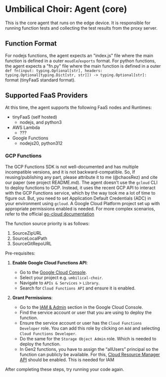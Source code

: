 # Umbilical Choir: Agent (core)
This is the core agent that runs on the edge device.
It is responsible for running function tests and collecting the test results from the proxy server.

## Function Format
For nodejs functions, the agent expects an "index.js" file where the main function is defined in a outer `moudle`/`exports` format.
For python functions, the agent expects a "fn.py" file where the main function is defined in a outer `def fn(input: typing.Optional[str], headers: typing.Optional[typing.Dict[str, str]]) -> typing.Optional[str]:` format (tinyFaaS standard format).

## Supported FaaS Providers
At this time, the agent supports the following FaaS nodes and Runtimes:
- tinyFaaS (self hosted)
  - nodejs, and python3
- AWS Lambda
  - ???
- Google Functions
  - nodejs20, python312

### GCP Functions
The GCP Functions SDK is not well-documented and has multiple incompatible versions, and it is not backward-compatible.
So, If reusing/publishing any part, please attribute it to me (@chaosRez) and cite our paper (see project README.md).
The agent doesn't use the `gcloud` CLI to deploy functions to GCP.
Instead, it uses the recent GCP API to interact with the GCP Functions service, which by the way took me a lot of time to figure out.
But, you need to set Application Default Credentials (ADC) in your environment using `gcloud`.
A Google Cloud Platform project set up with appropriate permissions enabled is needed.
For more complex scenarios, refer to the official [go-cloud documentation](https://cloud.google.com/functions/docs/concepts/go-runtime)

The function source priority is as follows:  
1. SourceZipURL
2. SourceLocalPath
3. SourceGitRepoURL

Pre-requisites:

1. **Enable Google Cloud Functions API**:
    - Go to the [Google Cloud Console](https://console.developers.google.com).
    - Select your project e.g. `umbilical-choir`.
    - Navigate to `APIs & Services` > `Library`.
    - Search for `Cloud Functions API` and ensure it is enabled.

2. **Grant Permissions**:
    - Go to the [IAM & Admin](https://console.cloud.google.com/iam-admin/iam) section in the Google Cloud Console.
    - Find the service account or user that you are using to deploy the function.
    - Ensure the service account or user has the `Cloud Functions Developer` role. You can add this role by clicking on `Add` and selecting `Cloud Functions Developer`.
    - Do the same for the `Storage Object Admin` role. Which is needed to deploy the function.
    - In Gen2 functions, you have to assign the “allUsers” principal so the function can publicly be available. For this, [Cloud Resource Manager API](https://console.cloud.google.com/apis/library/cloudresourcemanager.googleapis.com) should be enabled. This is needed for IAM 

After completing these steps, try running your code again.